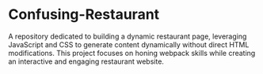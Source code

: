 # Confusing-Restaurant
A repository dedicated to building a dynamic restaurant page, leveraging JavaScript and CSS to generate content dynamically without direct HTML modifications. This project focuses on honing webpack skills while creating an interactive and engaging restaurant website.
